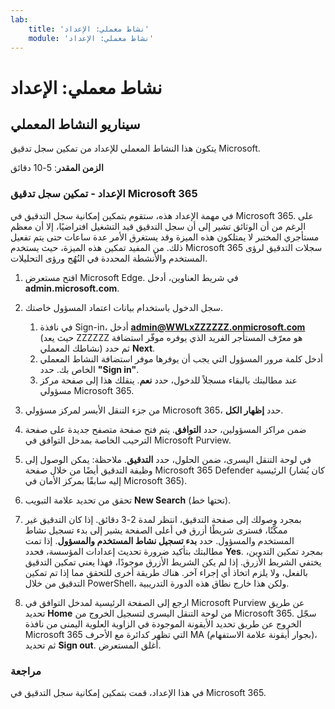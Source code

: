 ```yaml
---
lab:
    title: 'نشاط معملي: الإعداد'    
    module: 'نشاط معملي: الإعداد'
---
```


# <a name="lab-setup"></a>نشاط معملي: الإعداد

## <a name="lab-scenario"></a>سيناريو النشاط المعملي

يتكون هذا النشاط المعملي للإعداد من تمكين سجل تدقيق Microsoft.

**الزمن المقدر**: 5-10 دقائق

### <a name="setup---enable-microsoft-365-audit-log"></a>الإعداد - تمكين سجل تدقيق Microsoft 365

في مهمة الإعداد هذه، ستقوم بتمكين إمكانية سجل التدقيق في Microsoft 365.  على الرغم من أن الوثائق تشير إلى أن سجل التدقيق قيد التشغيل افتراضيًا، إلا أن معظم مستأجري المختبر لا يمتلكون هذه الميزة وقد يستغرق الأمر عدة ساعات حتى يتم تفعيل ذلك.  من المفيد تمكين هذه الميزة، حيث يستخدم Microsoft 365 سجلات التدقيق لرؤى المستخدم والأنشطة المحددة في النُهُج ورؤى التحليلات.

1. افتح مستعرض Microsoft Edge. في شريط العناوين، أدخل **admin.microsoft.com**.

1. سجل الدخول باستخدام بيانات اعتماد المسؤول خاصتك.
    1. في نافذة Sign-in، أدخل **admin@WWLxZZZZZZ.onmicrosoft.com** (حيث يعد ZZZZZZ هو معرّف المستأجر الفريد الذي يوفره موفّر استضافة نشاطك المعملي) ثم حدد **Next**.
    1. أدخل كلمة مرور المسؤول التي يجب أن يوفرها موفر استضافة النشاط المعملي الخاص بك. حدد **"Sign in"**.
    1. عند مطالبتك بالبقاء مسجلاً للدخول، حدد **نعم**. ينقلك هذا إلى صفحة مركز مسؤولي Microsoft 365.

1. من جزء التنقل الأيسر لمركز مسؤولي Microsoft 365، حدد **إظهار الكل**.

1. ضمن مراكز المسؤولين، حدد **التوافق**.  يتم فتح صفحة متصفح جديدة على صفحة الترحيب الخاصة بمدخل التوافق في Microsoft Purview.  

1. في لوحة التنقل اليسرى، ضمن الحلول، حدد **التدقيق**.  ملاحظة: يمكن الوصول إلى وظيفة التدقيق أيضًا من خلال صفحة Microsoft 365 Defender الرئيسية (كان يُشار إليه سابقًا بمركز الأمان في Microsoft 365).

1. تحقق من تحديد علامة التبويب **New Search** (تحتها خط).

1. بمجرد وصولك إلى صفحة التدقيق، انتظر لمدة 2-3 دقائق.  إذا كان التدقيق غير ممكَّنًا، فسترى شريطًا أزرق في أعلى الصفحة يشير إلى بدء تسجيل نشاط المستخدم والمسؤول.  حدد **بدء تسجيل نشاط المستخدم والمسؤول**.  إذا تمت مطالبتك بتأكيد ضرورة تحديث إعدادات المؤسسة، فحدد **Yes**. بمجرد تمكين التدوين، يختفي الشريط الأزرق.  إذا لم يكن الشريط الأزرق موجودًا، فهذا يعني تمكين التدقيق بالفعل، ولا يلزم اتخاذ أي إجراء آخر.  هناك طريقة أخرى للتحقق مما إذا تم تمكين التدقيق من خلال PowerShell، ولكن هذا خارج نطاق هذه الدورة التدريبية.

1. ارجع إلى الصفحة الرئيسية لمدخل التوافق في Microsoft Purview عن طريق تحديد **Home** من لوحة التنقل اليسرى لتسجيل الخروج من Microsoft 365. سجّل الخروج عن طريق تحديد الأيقونة الموجودة في الزاوية العلوية اليمنى من نافذة Microsoft 365 التي تظهر كدائرة مع الأحرف MA (بجوار أيقونة علامة الاستفهام)، ثم تحديد **Sign out**. أغلق المستعرض.

### <a name="review"></a>مراجعة

في هذا الإعداد، قمت بتمكين إمكانية سجل التدقيق في Microsoft 365.
